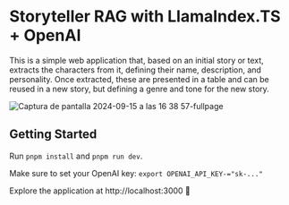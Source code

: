 # Storyteller RAG with LlamaIndex.TS + OpenAI

This is a simple web application that, based on an initial story or text, extracts the characters from it, defining their name, description, and personality. Once extracted, these are presented in a table and can be reused in a new story, but defining a genre and tone for the new story.

![Captura de pantalla 2024-09-15 a las 16 38 57-fullpage](https://github.com/user-attachments/assets/ed93bf3b-115f-47be-b615-f283c65e67c2)

## Getting Started

Run `pnpm install` and `pnpm run dev`. 

Make sure to set your OpenAI key: `export OPENAI_API_KEY-="sk-..."`

Explore the application at http://localhost:3000 🎉
